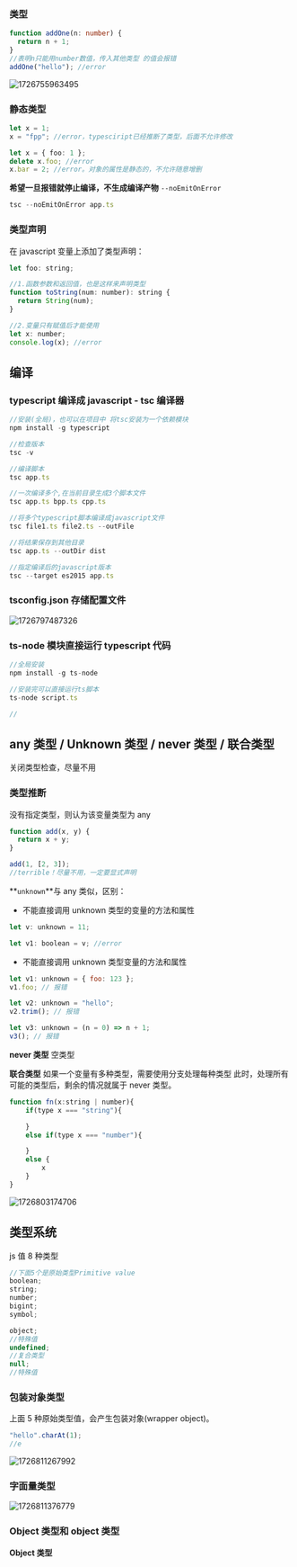 ### 类型

```typescript
function addOne(n: number) {
  return n + 1;
}
//表明n只能用number数值，传入其他类型 的值会报错
addOne("hello"); //error
```

![1726755963495](image/typescript/1726755963495.png)

### 静态类型

```typescript
let x = 1;
x = "fpp"; //error，typesciript已经推断了类型，后面不允许修改

let x = { foo: 1 };
delete x.foo; //error
x.bar = 2; //error。对象的属性是静态的，不允许随意增删
```

**希望一旦报错就停止编译，不生成编译产物**
`--noEmitOnError`

```js
tsc --noEmitOnError app.ts
```

### 类型声明

在 javascript 变量上添加了类型声明：

```javascript
let foo: string;

//1.函数参数和返回值，也是这样来声明类型
function toString(num: number): string {
  return String(num);
}

//2.变量只有赋值后才能使用
let x: number;
console.log(x); //error
```

## 编译

### typescript 编译成 javascript - tsc 编译器

```js
//安装(全局)，也可以在项目中 将tsc安装为一个依赖模块
npm install -g typescript

//检查版本
tsc -v

//编译脚本
tsc app.ts

//一次编译多个,在当前目录生成3个脚本文件
tsc app.ts bpp.ts cpp.ts

//将多个typescript脚本编译成javascript文件
tsc file1.ts file2.ts --outFile

//将结果保存到其他目录
tsc app.ts --outDir dist

//指定编译后的javascript版本
tsc --target es2015 app.ts
```

### tsconfig.json 存储配置文件

![1726797487326](image/typescript/1726797487326.png)

### ts-node 模块直接运行 typescript 代码

```js
//全局安装
npm install -g ts-node

//安装完可以直接运行ts脚本
ts-node script.ts

//

```

## any 类型 / Unknown 类型 / never 类型 / 联合类型

关闭类型检查，尽量不用

### 类型推断

没有指定类型，则认为该变量类型为 any

```javascript
function add(x, y) {
  return x + y;
}

add(1, [2, 3]);
//terrible！尽量不用，一定要显式声明
```

**`unknown`**与 any 类似，区别：

- 不能直接调用 unknown 类型的变量的方法和属性

```js
let v: unknown = 11;

let v1: boolean = v; //error
```

- 不能直接调用 unknown 类型变量的方法和属性

```js
let v1: unknown = { foo: 123 };
v1.foo; // 报错

let v2: unknown = "hello";
v2.trim(); // 报错

let v3: unknown = (n = 0) => n + 1;
v3(); // 报错
```

**never 类型**
空类型

**联合类型**
如果一个变量有多种类型，需要使用分支处理每种类型
此时，处理所有可能的类型后，剩余的情况就属于 never 类型。

```js
function fn(x:string | number){
    if(type x === "string"){

    }
    else if(type x === "number"){

    }
    else {
        x
    }
}
```

![1726803174706](image/typescript/1726803174706.png)

## 类型系统

js 值 8 种类型

```javascript
//下面5个是原始类型Primitive value
boolean;
string;
number;
bigint;
symbol;

object;
//特殊值
undefined;
//复合类型
null;
//特殊值
```

### 包装对象类型

上面 5 种原始类型值，会产生包装对象(wrapper object)。

```js
"hello".charAt(1);
//e
```

![1726811267992](image/typescript/1726811267992.png)

### 字面量类型

![1726811376779](image/typescript/1726811376779.png)

### Object 类型和 object 类型

**Object 类型**
